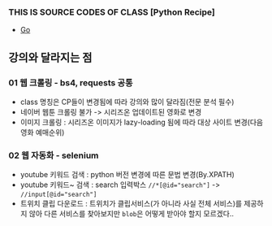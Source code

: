 ### THIS IS SOURCE CODES OF CLASS [Python Recipe]
 - [Go](https://www.inflearn.com/course/%ED%8C%8C%EC%9D%B4%EC%8D%AC-%EB%A0%88%EC%8B%9C%ED%94%BC-%ED%99%9C%EC%9A%A9/dashboard)

## 강의와 달라지는 점
### 01 웹 크롤링 - bs4, requests 공통 
 - class 명칭은 CP들이 변경됨에 따라 강의와 많이 달라짐(전문 분석 필수)
 - 네이버 웹툰 크롤링 불가 -> 시리즈온 업데이트된 영화로 변경 
 - 이미지 크롤링 : 시리즈온 이미지가 lazy-loading 됨에 따라 대상 사이트 변경(다음 영화 예매순위)
### 02 웹 자동화 - selenium
 - youtube 키워드 검색 : python 버전 변경에 따른 문법 변경(By.XPATH)
 - youtube 키워드~ 검색 : search 입력박스 ```//*[@id="search"]``` -> ```//input[@id="search"]```
 - 트위치 클립 다운로드 : 트위치가 클립서비스(가 아니라 사실 전체 서비스)를 제공하지 않아 다른 서비스를 찾아보지만 ```blob```은 어떻게 받아야 할지 모르겠다..